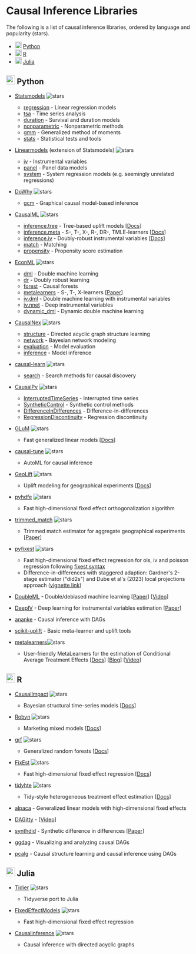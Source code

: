 # Causal Inference Libraries

The following is a list of causal inference libraries, ordered by language and popularity (stars).

- <img width="18" src="img/icon/python.png"> [Python](#-python)
- <img width="18" src="img/icon/r.png"> [R](#-r)
- <img width="18" src="img/icon/julia.png"> [Julia](#-julia)

## <img width="24" src="img/icon/python.png"> Python

- [Statsmodels](https://github.com/statsmodels/statsmodels)
![stars](https://img.shields.io/github/stars/statsmodels)
  - [regression](https://www.statsmodels.org/stable/regression.html) - Linear regression models
  - [tsa](https://www.statsmodels.org/stable/tsa.html) - Time series analysis
  - [duration](https://www.statsmodels.org/stable/duration.html) - Survival and duration models
  - [nonparametric](https://www.statsmodels.org/stable/nonparametric.html) - Nonparametric methods
  - [gmm](https://www.statsmodels.org/stable/gmm.html) - Generalized method of moments
  - [stats](https://www.statsmodels.org/stable/stats.html) - Statistical tests and tools

- [Linearmodels](https://github.com/bashtage/linearmodels/) (extension of Statsmodels)
![stars](https://img.shields.io/github/stars/bashtage/linearmodels)
  - [iv](https://bashtage.github.io/linearmodels/iv/index.html) - Instrumental variables
  - [panel](https://bashtage.github.io/linearmodels/panel/index.html) - Panel data models
  - [system](https://bashtage.github.io/linearmodels/system/index.html) - System regression models (e.g. seemingly unrelated regressions)

- [DoWhy](https://github.com/py-why/dowhy)
![stars](https://img.shields.io/github/stars/py-why/dowhy)
  - [gcm](https://www.pywhy.org/dowhy/v0.9.1/user_guide/gcm_based_inference/index.html) - Graphical causal model-based inference

- [CausalML](https://github.com/uber/causalml)
![stars](https://img.shields.io/github/stars/uber/causalml)
  - [inference.tree](https://causalml.readthedocs.io/en/latest/causalml.html#module-causalml.inference.tree) - Tree-based uplift models [[Docs](https://causalml.readthedocs.io/en/latest/methodology.html#tree-based-algorithms)]
  - [inference.meta](https://causalml.readthedocs.io/en/latest/methodology.html#meta-learner-algorithms) - S-, T-, X-, R-, DR-, TMLE-learners [[Docs](https://causalml.readthedocs.io/en/latest/methodology.html#meta-learner-algorithms)]
  - [inference.iv](https://causalml.readthedocs.io/en/latest/causalml.html#module-causalml.inference.iv) - Doubly-robust instrumental variables [[Docs](https://causalml.readthedocs.io/en/latest/methodology.html#doubly-robust-instrumental-variable-driv-learner)]
  - [match](https://causalml.readthedocs.io/en/latest/causalml.html#module-causalml.match) - Matching
  - [propensity](https://causalml.readthedocs.io/en/latest/causalml.html#module-causalml.propensity) - Propensity score estimation

- [EconML](https://github.com/py-why/EconML)
![stars](https://img.shields.io/github/stars/py-why/econml)
  - [dml](https://econml.azurewebsites.net/spec/estimation/dml.html) - Double machine learning
  - [dr](https://econml.azurewebsites.net/spec/estimation/dr.html) - Doubly robust learning
  - [forest](https://econml.azurewebsites.net/spec/estimation/forest.html) - Causal forests
  - [metalearners](https://econml.azurewebsites.net/spec/estimation/metalearners.html) - S-, T-, X-learners [[Paper](https://arxiv.org/pdf/1706.03461.pdf)]
  - [iv.dml](https://econml.azurewebsites.net/spec/estimation/orthoiv.html) - Double machine learning with instrumental variables
  - [iv.nnet](https://econml.azurewebsites.net/spec/estimation/deepiv.html) - Deep instrumental variables
  - [dynamic_dml](https://econml.azurewebsites.net/spec/estimation/dynamic_dml.html) - Dynamic double machine learning

- [CausalNex](https://github.com/quantumblacklabs/causalnex/)
![stars](https://img.shields.io/github/stars/quantumblacklabs/causalnex)
  - [structure](https://causalnex.readthedocs.io/en/latest/03_tutorial/01_first_tutorial.html) - Directed acyclic graph structure learning
  - [network](https://causalnex.readthedocs.io/en/latest/03_tutorial/01_first_tutorial.html#Fitting-the-Conditional-Distribution-of-the-Bayesian-Network) - Bayesian network modeling
  - [evaluation](https://causalnex.readthedocs.io/en/latest/03_tutorial/01_first_tutorial.html#Model-Probability) - Model evaluation
  - [inference](https://causalnex.readthedocs.io/en/latest/03_tutorial/01_first_tutorial.html#Querying-Marginals) - Model inference

- [causal-learn](https://github.com/py-why/causal-learn)
![stars](https://img.shields.io/github/stars/py-why/causal-learn)
  - [search](https://causal-learn.readthedocs.io/en/latest/search_methods_index/index.html) - Search methods for causal discovery

- [CausalPy](https://github.com/pymc-labs/CausalPy)
![stars](https://img.shields.io/github/stars/pymc-labs/CausalPy)
  - [InterruptedTimeSeries](https://causalpy.readthedocs.io/en/latest/notebooks/its_pymc.html) - Interrupted time series
  - [SyntheticControl](https://causalpy.readthedocs.io/en/latest/notebooks/sc_pymc.html#) - Synthetic control methods
  - [DifferenceInDifferences](https://causalpy.readthedocs.io/en/latest/notebooks/did_pymc.html) - Difference-in-differences
  - [RegressionDiscontinuity](https://causalpy.readthedocs.io/en/latest/notebooks/rd_pymc.html#) - Regression discontinuity

- [GLuM](https://github.com/Quantco/glum/)
![stars](https://img.shields.io/github/stars/Quantco/glum)
  - Fast generalized linear models [[Docs](https://glum.readthedocs.io/en/latest/index.html)]

- [causal-tune](https://github.com/py-why/causaltune)
![stars](https://img.shields.io/github/stars/py-why/causaltune)
  - AutoML for causal inference

- [GeoLift](https://github.com/facebookincubator/GeoLift/)
![stars](https://img.shields.io/github/stars/facebookincubator/GeoLift)
  - Uplift modeling for geographical experiments [[Docs](https://facebookincubator.github.io/GeoLift/)]

- [pyhdfe](https://github.com/jeffgortmaker/pyhdfe)
![stars](https://img.shields.io/github/stars/jeffgortmaker/pyhdfe)
  - Fast high-dimensional fixed effect orthogonalization algorithm

- [trimmed_match](https://github.com/google/trimmed_match)
![stars](https://img.shields.io/github/stars/google/trimmed_match)
  - Trimmed match estimator for aggregate geographical experiments [[Paper](https://arxiv.org/abs/2105.07060)]

- [pyfixest](https://github.com/s3alfisc/pyfixest)
![stars](https://img.shields.io/github/stars/s3alfisc/pyfixest)
  - Fast high-dimensional fixed effect regression for ols, iv and poisson regression following [fixest syntax](https://github.com/lrberge/fixest)
  - Difference-in-differences with staggered adaption: Gardner's 2-stage estimator ("did2s") and Dube et al's (2023) local projections approach ([vignette link](https://s3alfisc.github.io/pyfixest/difference-in-differences-estimation/))

- [DoubleML](https://github.com/DoubleML/doubleml-for-py) - Double/debiased machine learning [[Paper](https://arxiv.org/pdf/1608.00060)] [[Video](https://www.youtube.com/watch?v=ErecsyKEq74)]

- [DeepIV](https://github.com/jhartford/DeepIV) - Deep learning for instrumental variables estimation [[Paper](https://proceedings.mlr.press/v70/hartford17a/hartford17a.pdf)]

- [ananke](https://ananke.readthedocs.io/en/latest/) - Causal inference with DAGs

- [scikit-uplift](https://github.com/maks-sh/scikit-uplift) - Basic meta-learner and uplift tools

- [metalearners](https://github.com/Quantco/metalearners)![stars](https://img.shields.io/github/stars/Quantco/metalearners)
  - User-friendly MetaLearners for the estimation of Conditional Average Treatment Effects [[Docs](https://metalearners.readthedocs.io/en/latest/?badge=latest)] [[Blog](https://tech.quantco.com/blog/metalearners)] [[Video](https://www.youtube.com/watch?v=3EXCLYI5_pU)]


## <img width="24" src="img/icon/r.png"> R

- [CausalImpact](https://github.com/google/CausalImpact)
![stars](https://img.shields.io/github/stars/google/CausalImpact)
  - Bayesian structural time-series models [[Docs](https://google.github.io/CausalImpact/CausalImpact.html)]

- [Robyn](https://github.com/facebookexperimental/Robyn/)
![stars](https://img.shields.io/github/stars/facebookexperimental/Robyn)
  - Marketing mixed models [[Docs](https://facebookexperimental.github.io/Robyn/)]

- [grf](https://github.com/grf-labs/grf/)
![stars](https://img.shields.io/github/stars/grf-labs/grf)
  - Generalized random forests [[Docs](https://grf-labs.github.io/grf/index.html)]

- [FixEst](https://github.com/lrberge/fixest)
![stars](https://img.shields.io/github/stars/lrberge/fixest)
  - Fast high-dimensional fixed effect regression [[Docs](https://cran.r-project.org/web/packages/fixest/vignettes/fixest_walkthrough.html)]

- [tidyhte](https://github.com/ddimmery/tidyhte)
![stars](https://img.shields.io/github/stars/ddimmery/tidyhte)
  - Tidy-style heterogeneous treatment effect estimation [[Docs](https://ddimmery.github.io/tidyhte/index.html)]

- [alpaca](https://github.com/amrei-stammann/alpaca) - Generalized linear models with high-dimensional fixed effects

- [DAGitty](https://github.com/jtextor/dagitty) - [[Video](https://www.youtube.com/watch?v=LCC4BkLZo-g)]

- [synthdid](https://github.com/synth-inference/synthdid) - Synthetic difference in differences [[Paper](https://arxiv.org/pdf/2301.11859.pdf)]

- [ggdag](https://github.com/r-causal/ggdag) - Visualizing and analyzing causal DAGs

- [pcalg](https://cran.r-project.org/web/packages/pcalg/index.html) - Causal structure learning and causal inference using DAGs



## <img width="24" src="img/icon/julia.png"> Julia

- [Tidier](https://github.com/TidierOrg/Tidier.jl)
![stars](https://img.shields.io/github/stars/TidierOrg/Tidier.jl)
  - Tidyverse port to Julia

- [FixedEffectModels](https://github.com/FixedEffects/FixedEffectModels.jl)
![stars](https://img.shields.io/github/stars/FixedEffects/FixedEffectModels.jl)
  - Fast high-dimensional fixed effect regression

- [Causalinference](https://github.com/mschauer/CausalInference.jl)
![stars](https://img.shields.io/github/stars/mschauer/CausalInference.jl)
  - Causal inference with directed acyclic graphs
